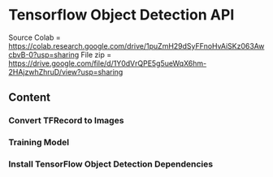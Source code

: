 # Tensorflow Object Detection API
Source 
Colab = https://colab.research.google.com/drive/1puZmH29dSyFFnoHvAiSKz063AwcbvB-0?usp=sharing
File zip = https://drive.google.com/file/d/1Y0dVrQPE5g5ueWqX6hm-2HAjzwhZhruD/view?usp=sharing

## Content
### Convert TFRecord to Images
### Training Model
### Install TensorFlow Object Detection Dependencies
